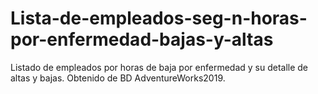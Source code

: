 # Lista-de-empleados-seg-n-horas-por-enfermedad-bajas-y-altas
Listado de empleados por horas de baja por enfermedad y su detalle de altas y bajas. Obtenido de BD AdventureWorks2019.
